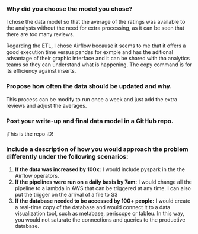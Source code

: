 

### Why did you choose the model you chose?

I chose the data model so that the average of the ratings was available to the analysts without the need for extra processing, 
as it can be seen that there are too many reviews.

Regarding the ETL, I chose Airflow because it seems to me that it offers a good execution time versus pandas for exmple and 
has the aditional advantage of their graphic interface and it can be shared with tha analytics teams so they can understand what is happening. 
The copy command is for its efficiency against inserts.


### Propose how often the data should be updated and why.

This process can be modify to run once a week and just add the extra reviews and adjust the averages.

### Post your write-up and final data model in a GitHub repo.

¡This is the repo :D!


### Include a description of how you would approach the problem differently under the following scenarios:
  
  1. **If the data was increased by 100x:** I would include pyspark in the the Airflow operators.
  2. **If the pipelines were run on a daily basis by 7am:** I would change all the pipeline to a lambda in AWS that can be triggered at any time. I can also put the trigger on the arrival of a file to S3
  3. **If the database needed to be accessed by 100+ people:** I would create a real-time copy of the database and would connect it to a data visualization tool, such as metabase, periscope or tableu. In this way, you would not saturate the connections and queries to the productive database.
